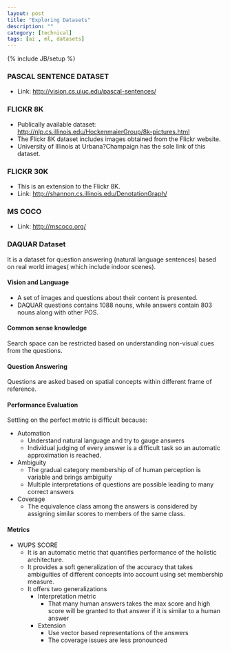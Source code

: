 ```yaml
---
layout: post
title: "Exploring Datasets"
description: ""
category: [technical]
tags: [ai , ml, datasets]
---
```

{% include JB/setup %}

 
### PASCAL SENTENCE DATASET 

- Link: http://vision.cs.uiuc.edu/pascal-sentences/

### FLICKR 8K 

- Publically available dataset: http://nlp.cs.illinois.edu/HockenmaierGroup/8k-pictures.html
- The Flickr 8K dataset includes images obtained from the Flickr website. 
- University of Illinois at Urbana?Champaign has the sole link of this dataset. 

### FLICKR 30K 

- This is an extension to the Flickr 8K. 
- Link: http://shannon.cs.illinois.edu/DenotationGraph/
	
### MS COCO 

- Link: http://mscoco.org/

### DAQUAR DatasetIt is a dataset for question answering (natural language sentences) based on real world images( which include indoor scenes).#### Vision and Language -	A set of images and questions about their content is presented. -	DAQUAR questions contains 1088 nouns, while answers contain 803 nouns along with other POS. #### Common sense knowledge Search space can be restricted based on understanding non-visual cues from the questions. #### Question Answering Questions are asked based on spatial concepts within different frame of reference. #### Performance Evaluation Settling on the perfect metric is difficult because:
- Automation 	- Understand natural language and try to gauge answers	- Individual judging of every answer is a difficult task so an automatic approximation is reached.- Ambiguity 	- The gradual category membership of of human perception is variable and brings ambiguity	- Multiple interpretations of questions are possible leading to many correct answers- Coverage	- The equivalence class among the answers is considered by assigning similar scores to members of the same class.#### Metrics -	WUPS SCORE	- It is an automatic metric that quantifies performance of the holistic architecture.	- It provides a soft generalization of the accuracy that takes ambiguities of different concepts into account using set membership measure. 	- It offers two generalizations		- Interpretation metric 			- That many human answers takes the max score and high score will be granted to that answer if it is similar to a human answer		- Extension			- Use vector based representations of the answers 			- The coverage issues are less pronounced 